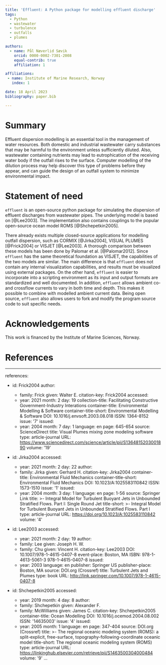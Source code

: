 ```yaml
---
title: 'Effluent: A Python package for modelling effluent discharge'
tags:
  - Python
  - wastewater
  - turbulence
  - outfalls
  - plumes

authors:
  - name: Pål Næverlid Sævik
    orcid: 0000-0002-7301-2008
    equal-contrib: true
    affiliation: 1

affiliations:
 - name: Institute of Marine Research, Norway
   index: 1

date: 18 April 2023
bibliography: paper.bib

---
```


# Summary

Effluent dispersion modelling is an essential tool in the management of water
resources. Both domestic and industrial wastewater carry substances that may
be harmful to the environment unless sufficiently diluted. Also, 
wastewater containing nutrients may lead to eutrophication of the receiving
water body if the outfall rises to the surface. Computer modelling of the
dilution process may help discover this type of problems before they appear,
and can guide the design of an outfall system to minimize environmental
impact.

# Statement of need

`effluent` is an open-source python package for simulating the dispersion of
effluent discharges from wastewater pipes. The underlying model is based on
[@Lee2003]. The implementation also contains couplings to the popular
open-source ocean model ROMS [@Shchepetkin2005].

There already exists multiple closed-source applications for modelling outfall
dispersion, such as CORMIX [@Jirka2004], VISUAL PLUMES [@Frick2004]
or VISJET [@Lee2003]. A thorough comparison between these models has been done
by Palomar et al. [@Palomar2012]. Since `effluent` has the same theoretical
foundation as VISJET, the capabilities of the two models are similar. The main
difference is that `effluent` does not contain any internal visualization
capabilities, and results must be visualized using external packages. On the
other hand, `effluent` is easier to incorporate into a scripting environment
as its input and output formats are standardized and well documented. In
addition, `effluent` allows ambient co- and crossflow currents to vary in both
time and depth. This makes it possible to combine with modelled ambient
current data. Being open source, `effluent` also allows users to fork and
modify the program source code to suit specific needs.

# Acknowledgements

This work is financed by the Institute of Marine Sciences, Norway.

# References

---
references:
- id: Frick2004
  author:
    - family: Frick
      given: Walter E.
  citation-key: Frick2004
  accessed:
    - year: 2021
      month: 2
      day: 19
  collection-title: Facilitating Constructive Government-Industry Interations
  container-title: Environmental Modelling & Software
  container-title-short: Environmental Modelling & Software
  DOI: 10.1016/j.envsoft.2003.08.018
  ISSN: 1364-8152
  issue: '7'
  issued:
    - year: 2004
      month: 7
      day: 1
  language: en
  page: 645-654
  source: ScienceDirect
  title: Visual Plumes mixing zone modeling software
  type: article-journal
  URL: https://www.sciencedirect.com/science/article/pii/S1364815203001890
  volume: '19'

- id: Jirka2004
  accessed:
    - year: 2021
      month: 2
      day: 22
  author:
    - family: Jirka
      given: Gerhard H.
  citation-key: Jirka2004
  container-title: Environmental Fluid Mechanics
  container-title-short: Environmental Fluid Mechanics
  DOI: 10.1023/A:1025583110842
  ISSN: 1573-1510
  issue: '1'
  issued:
    - year: 2004
      month: 3
      day: 1
  language: en
  page: 1-56
  source: Springer Link
  title: >-
    Integral Model for Turbulent Buoyant Jets in Unbounded Stratified Flows.
    Part I: Single Round Jet
  title-short: >-
    Integral Model for Turbulent Buoyant Jets in Unbounded Stratified Flows.
    Part I
  type: article-journal
  URL: https://doi.org/10.1023/A:1025583110842
  volume: '4'

- id: Lee2003
  accessed:
    - year: 2021
      month: 2
      day: 19
  author:
    - family: Lee
      given: Joseph H. W.
    - family: Chu
      given: Vincent H.
  citation-key: Lee2003
  DOI: 10.1007/978-1-4615-0407-8
  event-place: Boston, MA
  ISBN: 978-1-4613-5061-3 978-1-4615-0407-8
  issued:
    - year: 2003
  language: en
  publisher: Springer US
  publisher-place: Boston, MA
  source: DOI.org (Crossref)
  title: Turbulent Jets and Plumes
  type: book
  URL: http://link.springer.com/10.1007/978-1-4615-0407-8

- id: Shchepetkin2005
  accessed:
    - year: 2019
      month: 4
      day: 8
  author:
    - family: Shchepetkin
      given: Alexander F.
    - family: McWilliams
      given: James C.
  citation-key: Shchepetkin2005
  container-title: Ocean Modelling
  DOI: 10.1016/j.ocemod.2004.08.002
  ISSN: '14635003'
  issue: '4'
  issued:
    - year: 2005
      month: 1
  language: en
  page: 347-404
  source: DOI.org (Crossref)
  title: >-
    The regional oceanic modeling system (ROMS): a split-explicit, free-surface,
    topography-following-coordinate oceanic model
  title-short: The regional oceanic modeling system (ROMS)
  type: article-journal
  URL: https://linkinghub.elsevier.com/retrieve/pii/S1463500304000484
  volume: '9'
...

